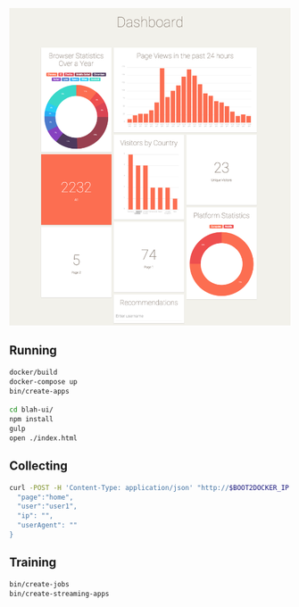 ![Dashboard](/dashboard.png)

## Running

```bash
docker/build
docker-compose up
bin/create-apps

cd blah-ui/
npm install
gulp
open ./index.html
```

## Collecting

```bash
curl -POST -H 'Content-Type: application/json' "http://$BOOT2DOCKER_IP:<API-PORT>/events/view" -d '{
  "page":"home",
  "user":"user1",
  "ip": "",
  "userAgent": ""
}
```

## Training

```bash
bin/create-jobs
bin/create-streaming-apps
```

